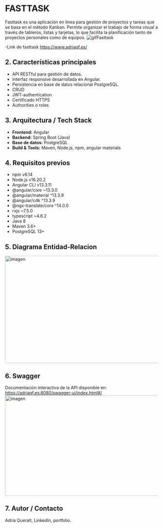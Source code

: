 # FASTTASK

Fasttask es una aplicación en línea para gestión de proyectos y tareas que se basa en el método Kanban. Permite organizar el trabajo de forma visual a través de tableros, listas y tarjetas, lo que facilita la planificación tanto de proyectos personales como de equipos.
![gifFasttask](https://github.com/user-attachments/assets/fbfe9cfe-9686-472a-b214-881496a1c2f0)

-Link de fasttask https://www.adriaqf.es/


## 2. Características principales

- API RESTful para gestión de datos.
- Interfaz responsive desarrollada en Angular.
- Persistencia en base de datos relacional PostgreSQL.
- CRUD
- JWT-authentication
- Certificado HTTPS
- Authorities o roles

## 3. Arquitectura / Tech Stack

- **Frontend:** Angular
- **Backend:** Spring Boot (Java)
- **Base de datos:** PostgreSQL
- **Build & Tools:** Maven, Node.js, npm, angular materials

## 4. Requisitos previos

- npm v6.14
- Node.js v16.20.2
- Angular CLI v13.3.11
- @angular/core ~13.3.0
- @angular/material ^13.3.9
- @angular/cdk ^13.3.9
- @ngx-translate/core ^14.0.0
- rxjs ~7.5.0
- typescript ~4.6.2
- Java 8  
- Maven 3.6+
- PostgreSQL 13+ 

## 5. Diagrama Entidad-Relacion

<img width="994" height="352" alt="imagen" src="https://github.com/user-attachments/assets/69e49c0b-abd5-4f86-b34f-d167b66bcf27" />

## 6. Swagger

Documentación interactiva de la API disponible en: https://adriaqf.es:8080/swagger-ui/index.html#/
<img width="1463" height="330" alt="imagen" src="https://github.com/user-attachments/assets/15ddd126-d52c-4132-9235-a8a42cdc75df" />


## 7. Autor / Contacto

Adria Queralt, LinkedIn, portfolio.
